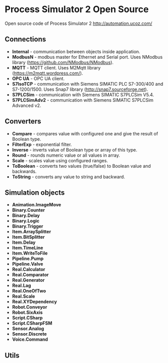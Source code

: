 # Process Simulator 2 Open Source

Open source code of Process Simulator 2
http://automation.ucoz.com/

## Connections
* **Internal** - communication between objects inside application.
* **ModbusN** - modbus master for Ethernet and Serial port. Uses NModbus library (https://github.com/NModbus/NModbus).
* **MQTT** - MQTT client. Uses M2Mqtt library (https://m2mqtt.wordpress.com/).
* **OPC UA** - OPC UA client.
* **S7IsoTCP** - communication with Siemens SIMATIC PLC S7-300/400 and S7-1200/1500. Uses Snap7 library (http://snap7.sourceforge.net).
* **S7PLCSim** - communication with Siemens SIMATIC S7PLCSim V5.4.
* **S7PLCSimAdv2** - communication with Siemens SIMATIC S7PLCSim Advanced v2.

## Converters
* **Compare** - compares value with configured one and give the result of Boolean type.
* **FilterExp** - exponential filter.
* **Inverse** - inverts value of Boolean type or array of this type.
* **Round** - rounds numeric value or all values in array.
* **Scale** - scales value using configured ranges.
* **ToBoolean** - converts two values (true/false) to Boolean value and backwards.
* **ToString** - converts any value to string and backward.

## Simulation objects
* **Animation.ImageMove**
* **Binary.Counter**
* **Binary.Delay**
* **Binary.Logic**
* **Binary.Trigger**
* **Item.ArraySplitter**
* **Item.BitSplitter**
* **Item.Delay**
* **Item.TimeLine**
* **Item.WriteToFile**
* **Pipeline.Pump**
* **Pipeline.Valve**
* **Real.Calculator**
* **Real.Comparator**
* **Real.Generator**
* **Real.Lag**
* **Real.OneOfTwo**
* **Real.Scale**
* **Real.XYDependency**
* **Robot.Conveyor**
* **Robot.SixAxis**
* **Script.CSharp**
* **Script.CSharpFSM**
* **Sensor.Analog**
* **Sensor.Discrete**
* **Voice.Command**

## Utils
